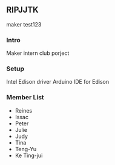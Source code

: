 ## RIPJJTK
maker test123

### Intro
Maker intern club porject

### Setup 
Intel Edison driver
Arduino IDE for Edison

### Member List
* Reines 
* Issac
* Peter 
* Julie  
* Judy
* Tina
* Teng-Yu
* Ke Ting-jui


